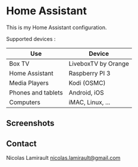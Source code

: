# Home Assistant

This is my Home Assistant configuration.

Supported devices :

| Use                | Device               |
|--------------------|----------------------|
| Box TV             | LiveboxTV by Orange  |
| Home Assistant     | Raspberry PI 3       |
| Media Players      | Kodi (OSMC)          |
| Phones and tablets | Android, iOS         |
| Computers          | iMAC, Linux, ...     |


## Screenshots


## Contact

Nicolas Lamirault <nicolas.lamirault@gmail.com>
